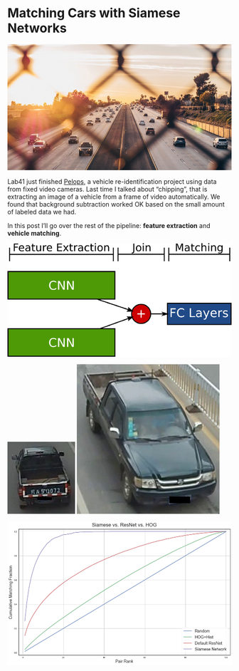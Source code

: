 # Matching Cars with Siamese Networks

![image showing cars on a street](images/matching-cars-1.jpeg)


Lab41 just finished [Pelops](https://github.com/Lab41/pelops), a vehicle re-identification project using data from fixed video cameras. Last time I talked about “chipping”, that is extracting an image of a vehicle from a frame of video automatically. We found that background subtraction worked OK based on the small amount of labeled data we had.

In this post I’ll go over the rest of the pipeline: **feature extraction** and **vehicle matching**.


![A cartoon of our Siamese network architecture. The two convolutional blocks (CNN) output vectors which are joined together and then passed through a set of fully connected (FC) layers for classification.](images/matching-cars-2.png)

![Two example images from VeRi showing the same truck passing two different cameras.](images/matching-cars-3.jpeg) ![](images/matching-cars-3b.jpeg)

![Comparison of three matching methods with a random baseline using a cumulative matching curve.](images/matching-cars-4.png)
